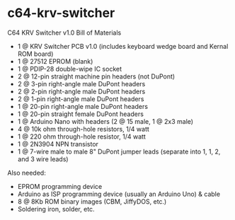 # c64-krv-switcher

C64 KRV Switcher v1.0
Bill of Materials

- 1  @  KRV Switcher PCB v1.0 (includes keyboard wedge board and Kernal ROM board)
- 1  @  27512 EPROM (blank)
- 1  @  PDIP-28 double-wipe IC socket
- 2  @  12-pin straight machine pin headers (not DuPont)
- 2  @  3-pin right-angle male DuPont headers
- 2  @  2-pin right-angle male DuPont headers
- 2  @  1-pin right-angle male DuPont headers
- 1  @  20-pin right-angle male DuPont headers
- 1  @  20-pin straight female DuPont headers
- 1  @  Arduino Nano with headers (2 @ 15 male, 1 @ 2x3 male)
- 4  @  10k ohm through-hole resistors, 1/4 watt
- 1  @  220 ohm through-hole resistor, 1/4 watt
- 1  @  2N3904 NPN transistor
- 1  @  7-wire male to male 8" DuPont jumper leads (separate into 1, 1, 2, and 3 wire leads)

Also needed:
- EPROM programming device
- Arduino as ISP programming device (usually an Arduino Uno) & cable
- 8 @ 8Kb ROM binary images (CBM, JiffyDOS, etc.)
- Soldering iron, solder, etc.
